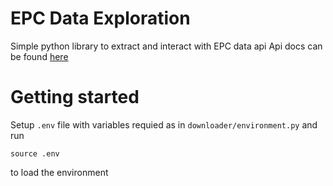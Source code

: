EPC Data Exploration
========================

Simple python library to extract and interact with EPC data api
Api docs can be found [here](https://epc.opendatacommunities.org/docs/api/domestic)

# Getting started

Setup `.env` file with variables requied as in `downloader/environment.py` and run

``` source .env ```

to load the environment